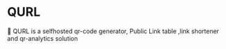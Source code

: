 # QURL
🎨 QURL is a selfhosted qr-code generator, Public Link table ,link shortener and qr-analytics solution
